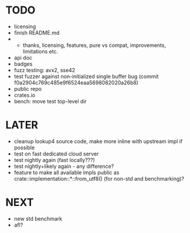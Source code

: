 # TODO
* licensing
* finish README.md
* * thanks, licensing, features, pure vs compat, improvements, limitations etc.
* api doc
* badges
* fuzz testing: avx2, sse42
* test fuzzer against non-initialized single buffer bug (commit f0a2904c769c485e9f6524eaa5698082020a26b8)
* public repo
* crates.io
* bench: move test top-level dir

# LATER
* cleanup lookup4 source code, make more inline with upstream impl if possible
* test on fast dedicated cloud server
* test nightly again (fast locally???)
* test nightly+likely again - any difference?
* feature to make all available impls public as crate::implementation::*::from_utf8() (for non-std and
  benchmarking)?

# NEXT
* new std benchmark
* afl?